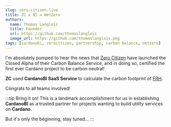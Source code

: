```yaml
---
slug: zero-citizen-live
title: ZC x BI = NetZero
authors:
  name: Thomas Langlois
  title: Founder
  url: https://github.com/thomaslanglois
  image_url: https://github.com/thomaslanglois.png
tags: [cardanobi, zerocitizen, partnership, carbon balance, netzero]
---
```


I'm absolutely pumped to hear the news that [Zero Citizen](https://zerocitizen.io) have launched the Closed Alpha of their Carbon Balance Service, and in doing so, certified the first ever Cardano project to be carbon neutral!

**ZC** used **CardanoBI SaaS Service** to calculate the carbon footprint of [FRH](https://filthyrichhorses.io).

Congrats to all teams involved!

:::tip Bring it on!
This is a landmark accomplishment for us in establishing **CardanoBI** as a trusted partner for projects wanting to build utility services on **Cardano**.

But it's only the beginning, stay tuned...
:::
